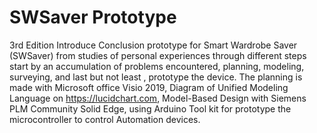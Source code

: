# SWSaver Prototype
3rd Edition 
Introduce
Conclusion prototype for Smart Wardrobe Saver (SWSaver) from studies of personal experiences through different steps start by an accumulation of problems encountered, planning, modeling, surveying, and last but not least , prototype the device. The planning is made with Microsoft office Visio 2019, Diagram of Unified Modeling Language on https://lucidchart.com, Model-Based Design with Siemens PLM Community Solid Edge, using Arduino Tool kit for prototype the microcontroller to control Automation devices.
